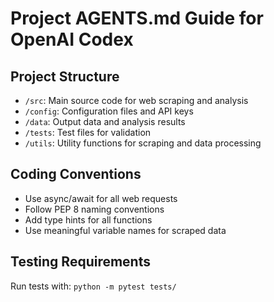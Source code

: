 # Project AGENTS.md Guide for OpenAI Codex

## Project Structure
- `/src`: Main source code for web scraping and analysis
- `/config`: Configuration files and API keys
- `/data`: Output data and analysis results  
- `/tests`: Test files for validation
- `/utils`: Utility functions for scraping and data processing

## Coding Conventions
- Use async/await for all web requests
- Follow PEP 8 naming conventions
- Add type hints for all functions
- Use meaningful variable names for scraped data

## Testing Requirements
Run tests with: `python -m pytest tests/`
